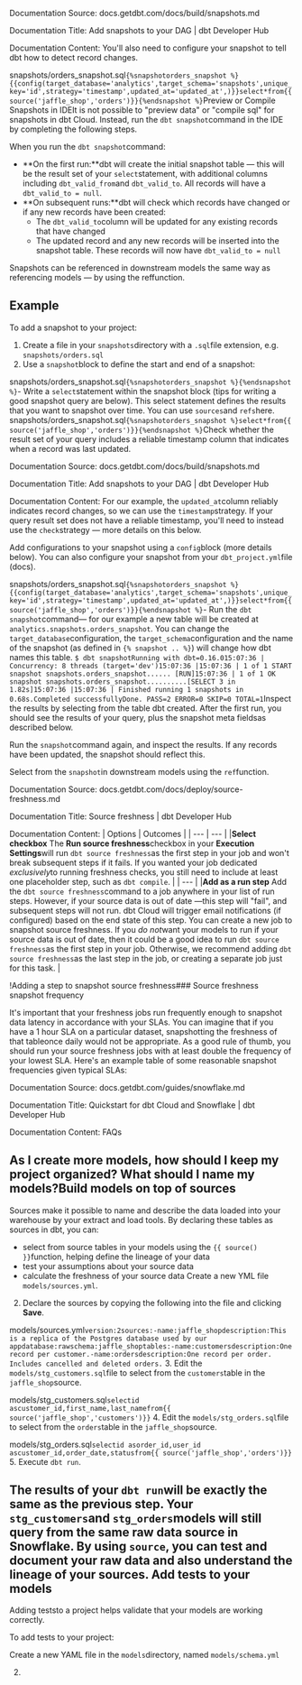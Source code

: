 Documentation Source:
docs.getdbt.com/docs/build/snapshots.md

Documentation Title:
Add snapshots to your DAG | dbt Developer Hub

Documentation Content:
You'll also need to configure your snapshot to tell dbt how to detect record changes.

snapshots/orders\_snapshot.sql`{%snapshotorders_snapshot %}{{config(target_database='analytics',target_schema='snapshots',unique_key='id',strategy='timestamp',updated_at='updated_at',)}}select*from{{ source('jaffle_shop','orders')}}{%endsnapshot %}`Preview or Compile Snapshots in IDEIt is not possible to "preview data" or "compile sql" for snapshots in dbt Cloud. Instead, run the `dbt snapshot`command in the IDE by completing the following steps.

When you run the `dbt snapshot`command:

* **On the first run:**dbt will create the initial snapshot table — this will be the result set of your `select`statement, with additional columns including `dbt_valid_from`and `dbt_valid_to`. All records will have a `dbt_valid_to = null`.
* **On subsequent runs:**dbt will check which records have changed or if any new records have been created:
	+ The `dbt_valid_to`column will be updated for any existing records that have changed
	+ The updated record and any new records will be inserted into the snapshot table. These records will now have `dbt_valid_to = null`

Snapshots can be referenced in downstream models the same way as referencing models — by using the reffunction.

Example​
--------

To add a snapshot to your project:

1. Create a file in your `snapshots`directory with a `.sql`file extension, e.g. `snapshots/orders.sql`
2. Use a `snapshot`block to define the start and end of a snapshot:

snapshots/orders\_snapshot.sql`{%snapshotorders_snapshot %}{%endsnapshot %}`- Write a `select`statement within the snapshot block (tips for writing a good snapshot query are below). This select statement defines the results that you want to snapshot over time. You can use `sources`and `refs`here.
snapshots/orders\_snapshot.sql`{%snapshotorders_snapshot %}select*from{{ source('jaffle_shop','orders')}}{%endsnapshot %}`Check whether the result set of your query includes a reliable timestamp column that indicates when a record was last updated.



Documentation Source:
docs.getdbt.com/docs/build/snapshots.md

Documentation Title:
Add snapshots to your DAG | dbt Developer Hub

Documentation Content:
For our example, the `updated_at`column reliably indicates record changes, so we can use the `timestamp`strategy. If your query result set does not have a reliable timestamp, you'll need to instead use the `check`strategy — more details on this below.

Add configurations to your snapshot using a `config`block (more details below). You can also configure your snapshot from your `dbt_project.yml`file (docs).


snapshots/orders\_snapshot.sql`{%snapshotorders_snapshot %}{{config(target_database='analytics',target_schema='snapshots',unique_key='id',strategy='timestamp',updated_at='updated_at',)}}select*from{{ source('jaffle_shop','orders')}}{%endsnapshot %}`- Run the `dbt snapshot`command— for our example a new table will be created at `analytics.snapshots.orders_snapshot`. You can change the `target_database`configuration, the `target_schema`configuration and the name of the snapshot (as defined in `{% snapshot .. %}`) will change how dbt names this table.
`$ dbt snapshotRunning with dbt=0.16.015:07:36 | Concurrency: 8 threads (target='dev')15:07:36 |15:07:36 | 1 of 1 START snapshot snapshots.orders_snapshot...... [RUN]15:07:36 | 1 of 1 OK snapshot snapshots.orders_snapshot..........[SELECT 3 in 1.82s]15:07:36 |15:07:36 | Finished running 1 snapshots in 0.68s.Completed successfullyDone. PASS=2 ERROR=0 SKIP=0 TOTAL=1`Inspect the results by selecting from the table dbt created. After the first run, you should see the results of your query, plus the snapshot meta fieldsas described below.

Run the `snapshot`command again, and inspect the results. If any records have been updated, the snapshot should reflect this.

Select from the `snapshot`in downstream models using the `ref`function.



Documentation Source:
docs.getdbt.com/docs/deploy/source-freshness.md

Documentation Title:
Source freshness | dbt Developer Hub

Documentation Content:
| Options | Outcomes |
| --- | --- |
|**Select checkbox**  The **Run source freshness**checkbox in your **Execution Settings**will run `dbt source freshness`as the first step in your job and won't break subsequent steps if it fails. If you wanted your job dedicated *exclusively*to running freshness checks, you still need to include at least one placeholder step, such as `dbt compile`. |
| --- |
|**Add as a run step** Add the `dbt source freshness`command to a job anywhere in your list of run steps. However, if your source data is out of date —this step will "fail", and subsequent steps will not run. dbt Cloud will trigger email notifications (if configured) based on the end state of this step. You can create a new job to snapshot source freshness. If you *do not*want your models to run if your source data is out of date, then it could be a good idea to run `dbt source freshness`as the first step in your job. Otherwise, we recommend adding `dbt source freshness`as the last step in the job, or creating a separate job just for this task. |

!Adding a step to snapshot source freshness### Source freshness snapshot frequency​

It's important that your freshness jobs run frequently enough to snapshot data latency in accordance with your SLAs. You can imagine that if you have a 1 hour SLA on a particular dataset, snapshotting the freshness of that tableonce daily would not be appropriate. As a good rule of thumb, you should run your source freshness jobs with at least double the frequency of your lowest SLA. Here's an example table of some reasonable snapshot frequencies given typical SLAs:



Documentation Source:
docs.getdbt.com/guides/snowflake.md

Documentation Title:
Quickstart for dbt Cloud and Snowflake | dbt Developer Hub

Documentation Content:
FAQs​

As I create more models, how should I keep my project organized? What should I name my models?Build models on top of sources​
-------------------------------

Sources make it possible to name and describe the data loaded into your warehouse by your extract and load tools. By declaring these tables as sources in dbt, you can:

* select from source tables in your models using the `{{ source() }}`function, helping define the lineage of your data
* test your assumptions about your source data
* calculate the freshness of your source data
Create a new YML file `models/sources.yml`.

2. Declare the sources by copying the following into the file and clicking **Save**.

models/sources.yml`version:2sources:-name:jaffle_shopdescription:This is a replica of the Postgres database used by our appdatabase:rawschema:jaffle_shoptables:-name:customersdescription:One record per customer.-name:ordersdescription:One record per order. Includes cancelled and deleted orders.`
3. Edit the `models/stg_customers.sql`file to select from the `customers`table in the `jaffle_shop`source.

models/stg\_customers.sql`selectid ascustomer_id,first_name,last_namefrom{{ source('jaffle_shop','customers')}}`
4. Edit the `models/stg_orders.sql`file to select from the `orders`table in the `jaffle_shop`source.

models/stg\_orders.sql`selectid asorder_id,user_id ascustomer_id,order_date,statusfrom{{ source('jaffle_shop','orders')}}`
5. Execute `dbt run`. 

The results of your `dbt run`will be exactly the same as the previous step. Your `stg_customers`and `stg_orders`models will still query from the same raw data source in Snowflake. By using `source`, you can
test and document your raw data and also understand the lineage of your sources.
Add tests to your models​
-------------------------

Adding teststo a project helps validate that your models are working correctly.

To add tests to your project:

Create a new YAML file in the `models`directory, named `models/schema.yml`

2.



